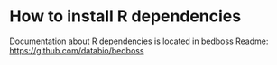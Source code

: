 # How to install R dependencies

Documentation about R dependencies is located in bedboss Readme: https://github.com/databio/bedboss